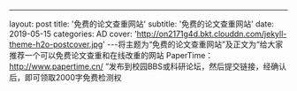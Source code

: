 ---
layout: post
title: '免费的论文查重网站'
subtitle: '免费的论文查重网站'
date: 2019-05-15
categories: AD
cover: 'http://on2171g4d.bkt.clouddn.com/jekyll-theme-h2o-postcover.jpg'
---将主题为“免费的论文查重网站”及正文为“给大家推荐一个可以免费论文查重和在线改重的网站 PaperTime：http://www.papertime.cn/ ”发布到校园BBS或科研论坛，然后提交链接，经确认后，即可领取2000字免费检测权
